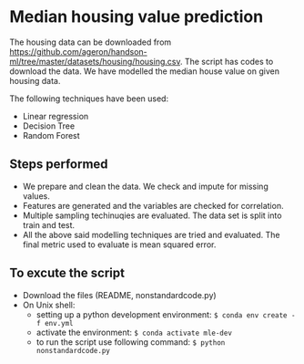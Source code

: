 # Median housing value prediction

The housing data can be downloaded from https://github.com/ageron/handson-ml/tree/master/datasets/housing/housing.csv. The script has codes to download the data. We have modelled the median house value on given housing data. 

The following techniques have been used: 

 - Linear regression
 - Decision Tree
 - Random Forest

## Steps performed
 - We prepare and clean the data. We check and impute for missing values.
 - Features are generated and the variables are checked for correlation.
 - Multiple sampling techinuqies are evaluated. The data set is split into train and test.
 - All the above said modelling techniques are tried and evaluated. The final metric used to evaluate is mean squared error.

## To excute the script
 - Download the files (README, nonstandardcode.py)
 - On Unix shell: 
    - setting up a python development environment: ```$ conda env create -f env.yml ```
    - activate the environment: ```$ conda activate mle-dev ```
    - to run the script use following command: ```$ python nonstandardcode.py ```
    
